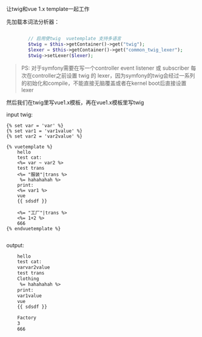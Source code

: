 
让twig和vue 1.x template一起工作


先加载本词法分析器：
```php

        // 启用使twig  vuetemplate 支持多语言
        $twig = $this->getContainer()->get("twig");
        $lexer = $this->getContainer()->get("common_twig_lexer");
        $twig->setLexer($lexer);

```

> PS: 对于symfony需要在写一个controller event listener 或 subscriber 每次在controller之前设置 twig 的 lexer，因为symfony的twig会经过一系列的初始化和compile，不能直接无脑覆盖或者在kernel boot后直接设置lexer



然后我们在twig里写vue1.x模板，再在vue1.x模板里写twig

input twig:
```
{% set var = 'var' %}
{% set var1 = 'var1value' %}
{% set var2 = 'var2value' %}

{% vuetemplate %}
    hello
    test cat:
    <%= var ~ var2 %>
    test trans
    <%= "服装"|trans %>
     %= hahahahah %>
    print:
    <%= var1 %>
    vue
    {{ sdsdf }}

    <%= "工厂"|trans %>
    <%= 1+2 %>
    666
{% endvuetemplate %}


```

output:
```html
    hello
    test cat:
    varvar2value
    test trans
    Clothing
     %= hahahahah %>
    print:
    var1value
    vue
    {{ sdsdf }}

    Factory
    3
    666
```






